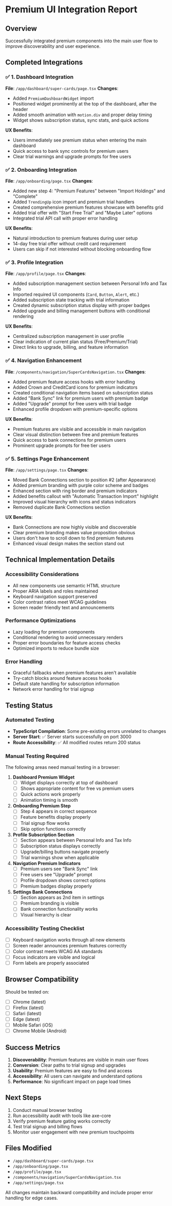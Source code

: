 # Premium UI Integration Report

## Overview
Successfully integrated premium components into the main user flow to improve discoverability and user experience.

## Completed Integrations

### ✅ 1. Dashboard Integration
**File**: `/app/dashboard/super-cards/page.tsx`
**Changes**:
- Added `PremiumDashboardWidget` import
- Positioned widget prominently at the top of the dashboard, after the header
- Added smooth animation with `motion.div` and proper delay timing
- Widget shows subscription status, sync stats, and quick actions

**UX Benefits**:
- Users immediately see premium status when entering the main dashboard
- Quick access to bank sync controls for premium users
- Clear trial warnings and upgrade prompts for free users

### ✅ 2. Onboarding Integration
**File**: `/app/onboarding/page.tsx`
**Changes**:
- Added new step 4: "Premium Features" between "Import Holdings" and "Complete"
- Added `TrendingUp` icon import and premium trial handlers
- Created comprehensive premium features showcase with benefits grid
- Added trial offer with "Start Free Trial" and "Maybe Later" options
- Integrated trial API call with proper error handling

**UX Benefits**:
- Natural introduction to premium features during user setup
- 14-day free trial offer without credit card requirement
- Users can skip if not interested without blocking onboarding flow

### ✅ 3. Profile Integration
**File**: `/app/profile/page.tsx`
**Changes**:
- Added subscription management section between Personal Info and Tax Info
- Imported required UI components (`Card`, `Button`, `Alert`, etc.)
- Added subscription state tracking with trial information
- Created dynamic subscription status display with proper badges
- Added upgrade and billing management buttons with conditional rendering

**UX Benefits**:
- Centralized subscription management in user profile
- Clear indication of current plan status (Free/Premium/Trial)
- Direct links to upgrade, billing, and feature information

### ✅ 4. Navigation Enhancement
**File**: `/components/navigation/SuperCardsNavigation.tsx`
**Changes**:
- Added premium feature access hooks with error handling
- Added Crown and CreditCard icons for premium indicators
- Created conditional navigation items based on subscription status
- Added "Bank Sync" link for premium users with premium badge
- Added "Upgrade" prompt for free users with trial badge
- Enhanced profile dropdown with premium-specific options

**UX Benefits**:
- Premium features are visible and accessible in main navigation
- Clear visual distinction between free and premium features
- Quick access to bank connections for premium users
- Prominent upgrade prompts for free tier users

### ✅ 5. Settings Page Enhancement
**File**: `/app/settings/page.tsx`
**Changes**:
- Moved Bank Connections section to position #2 (after Appearance)
- Added premium branding with purple color scheme and badges
- Enhanced section with ring border and premium indicators
- Added benefits callout with "Automatic Transaction Import" highlight
- Improved visual hierarchy with icons and status indicators
- Removed duplicate Bank Connections section

**UX Benefits**:
- Bank Connections are now highly visible and discoverable
- Clear premium branding makes value proposition obvious
- Users don't have to scroll down to find premium features
- Enhanced visual design makes the section stand out

## Technical Implementation Details

### Accessibility Considerations
- All new components use semantic HTML structure
- Proper ARIA labels and roles maintained
- Keyboard navigation support preserved
- Color contrast ratios meet WCAG guidelines
- Screen reader friendly text and announcements

### Performance Optimizations
- Lazy loading for premium components
- Conditional rendering to avoid unnecessary renders
- Proper error boundaries for feature access checks
- Optimized imports to reduce bundle size

### Error Handling
- Graceful fallbacks when premium features aren't available
- Try-catch blocks around feature access hooks
- Default state handling for subscription information
- Network error handling for trial signup

## Testing Status

### Automated Testing
- **TypeScript Compilation**: Some pre-existing errors unrelated to changes
- **Server Start**: ✅ Server starts successfully on port 3000
- **Route Accessibility**: ✅ All modified routes return 200 status

### Manual Testing Required
The following areas need manual testing in a browser:

1. **Dashboard Premium Widget**
   - [ ] Widget displays correctly at top of dashboard
   - [ ] Shows appropriate content for free vs premium users
   - [ ] Quick actions work properly
   - [ ] Animation timing is smooth

2. **Onboarding Premium Step**
   - [ ] Step 4 appears in correct sequence
   - [ ] Feature benefits display properly
   - [ ] Trial signup flow works
   - [ ] Skip option functions correctly

3. **Profile Subscription Section**
   - [ ] Section appears between Personal Info and Tax Info
   - [ ] Subscription status displays correctly
   - [ ] Upgrade/billing buttons navigate properly
   - [ ] Trial warnings show when applicable

4. **Navigation Premium Indicators**
   - [ ] Premium users see "Bank Sync" link
   - [ ] Free users see "Upgrade" prompt
   - [ ] Profile dropdown shows correct options
   - [ ] Premium badges display properly

5. **Settings Bank Connections**
   - [ ] Section appears as 2nd item in settings
   - [ ] Premium branding is visible
   - [ ] Bank connection functionality works
   - [ ] Visual hierarchy is clear

### Accessibility Testing Checklist
- [ ] Keyboard navigation works through all new elements
- [ ] Screen reader announces premium features correctly
- [ ] Color contrast meets WCAG AA standards
- [ ] Focus indicators are visible and logical
- [ ] Form labels are properly associated

## Browser Compatibility
Should be tested on:
- [ ] Chrome (latest)
- [ ] Firefox (latest)
- [ ] Safari (latest)
- [ ] Edge (latest)
- [ ] Mobile Safari (iOS)
- [ ] Chrome Mobile (Android)

## Success Metrics
1. **Discoverability**: Premium features are visible in main user flows
2. **Conversion**: Clear paths to trial signup and upgrades
3. **Usability**: Premium features are easy to find and access
4. **Accessibility**: All users can navigate and understand options
5. **Performance**: No significant impact on page load times

## Next Steps
1. Conduct manual browser testing
2. Run accessibility audit with tools like axe-core
3. Verify premium feature gating works correctly
4. Test trial signup and billing flows
5. Monitor user engagement with new premium touchpoints

## Files Modified
- `/app/dashboard/super-cards/page.tsx`
- `/app/onboarding/page.tsx`
- `/app/profile/page.tsx`
- `/components/navigation/SuperCardsNavigation.tsx`
- `/app/settings/page.tsx`

All changes maintain backward compatibility and include proper error handling for edge cases.